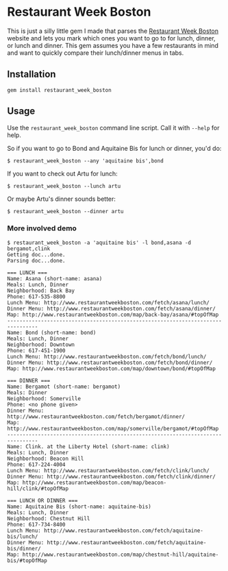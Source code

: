 # Restaurant Week Boston

This is just a silly little gem I made that parses the [Restaurant Week
Boston](http://www.restaurantweekboston.com/) website and lets you mark which
ones you want to go to for lunch, dinner, or lunch and dinner. This gem assumes
you have a few restaurants in mind and want to quickly compare their
lunch/dinner menus in tabs.

## Installation

    gem install restaurant_week_boston

##  Usage

Use the `restaurant_week_boston` command line script. Call it with `--help` for
help.

So if you want to go to Bond and Aquitaine Bis for lunch or dinner, you'd do:

    $ restaurant_week_boston --any 'aquitaine bis',bond

If you want to check out Artu for lunch:

    $ restaurant_week_boston --lunch artu

Or maybe Artu's dinner sounds better:

    $ restaurant_week_boston --dinner artu

### More involved demo

    $ restaurant_week_boston -a 'aquitaine bis' -l bond,asana -d bergamot,clink
    Getting doc...done.
    Parsing doc...done.

    === LUNCH ===
    Name: Asana (short-name: asana)
    Meals: Lunch, Dinner
    Neighborhood: Back Bay
    Phone: 617-535-8800
    Lunch Menu: http://www.restaurantweekboston.com/fetch/asana/lunch/
    Dinner Menu: http://www.restaurantweekboston.com/fetch/asana/dinner/
    Map: http://www.restaurantweekboston.com/map/back-bay/asana/#topOfMap
    --------------------------------------------------------------------------------
    Name: Bond (short-name: bond)
    Meals: Lunch, Dinner
    Neighborhood: Downtown
    Phone: 617-451-1900
    Lunch Menu: http://www.restaurantweekboston.com/fetch/bond/lunch/
    Dinner Menu: http://www.restaurantweekboston.com/fetch/bond/dinner/
    Map: http://www.restaurantweekboston.com/map/downtown/bond/#topOfMap

    === DINNER ===
    Name: Bergamot (short-name: bergamot)
    Meals: Dinner
    Neighborhood: Somerville
    Phone: <no phone given>
    Dinner Menu: http://www.restaurantweekboston.com/fetch/bergamot/dinner/
    Map: http://www.restaurantweekboston.com/map/somerville/bergamot/#topOfMap
    --------------------------------------------------------------------------------
    Name: Clink. at the Liberty Hotel (short-name: clink)
    Meals: Lunch, Dinner
    Neighborhood: Beacon Hill
    Phone: 617-224-4004
    Lunch Menu: http://www.restaurantweekboston.com/fetch/clink/lunch/
    Dinner Menu: http://www.restaurantweekboston.com/fetch/clink/dinner/
    Map: http://www.restaurantweekboston.com/map/beacon-hill/clink/#topOfMap

    === LUNCH OR DINNER ===
    Name: Aquitaine Bis (short-name: aquitaine-bis)
    Meals: Lunch, Dinner
    Neighborhood: Chestnut Hill
    Phone: 617-734-8400
    Lunch Menu: http://www.restaurantweekboston.com/fetch/aquitaine-bis/lunch/
    Dinner Menu: http://www.restaurantweekboston.com/fetch/aquitaine-bis/dinner/
    Map: http://www.restaurantweekboston.com/map/chestnut-hill/aquitaine-bis/#topOfMap
